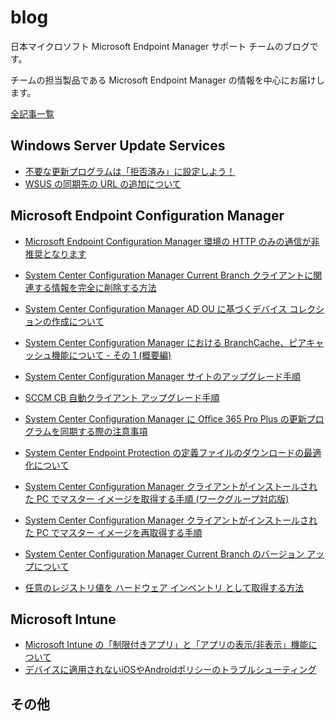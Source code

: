 # blog
日本マイクロソフト Microsoft Endpoint Manager サポート チームのブログです。

チームの担当製品である Microsoft Endpoint Manager の情報を中心にお届けします。

[全記事一覧](https://jpmem.github.io/blog/archives/)

## Windows Server Update Services
- [不要な更新プログラムは「拒否済み」に設定しよう！](./articles/wsus/不要な更新プログラムは拒否済みに設定しよう！.md)
- [WSUS の同期先の URL の追加について](./articles/wsus/WSUS_の同期先の_URL_の追加について.md)

## Microsoft Endpoint Configuration Manager
- [Microsoft Endpoint Configuration Manager 環境の HTTP のみの通信が非推奨となります](./articles/mecm/20210414_01.md)

- [System Center Configuration Manager Current Branch クライアントに関連する情報を完全に削除する方法](./articles/mecm/20190327_01.md)

- [System Center Configuration Manager AD OU に基づくデバイス コレクションの作成について](./articles/mecm/20181010_01.md)
- [System Center Configuration Manager における BranchCache、ピアキャッシュ機能について - その 1 (概要編)](./articles/mecm/20180911_01.md)
- [System Center Configuration Manager サイトのアップグレード手順](./articles/mecm/20180823_02.md)
- [SCCM CB 自動クライアント アップグレード手順](./articles/mecm/20180823_01.md)
- [System Center Configuration Manager に Office 365 Pro Plus の更新プログラムを同期する際の注意事項](./articles/mecm/20180509_01.md)
- [System Center Endpoint Protection の定義ファイルのダウンロードの最適化について](./articles/mecm/20180308_01.md)
- [System Center Configuration Manager クライアントがインストールされた PC でマスター イメージを取得する手順 (ワークグループ対応版)](./articles/mecm/20171107_01.md)
- [System Center Configuration Manager クライアントがインストールされた PC でマスター イメージを再取得する手順](./articles/mecm/20171025_01.md)
- [System Center Configuration Manager Current Branch のバージョン アップについて](./articles/mecm/20170818_01.md)
- [任意のレジストリ値を ハードウェア インベントリ として取得する方法](./articles/mecm/20140818_01.md)

## Microsoft Intune

- [Microsoft Intune の「制限付きアプリ」と「アプリの表示/非表示」機能について](./articles/intune/MicrosoftIntune_constraintedapp_and_displayfunction.md)
- [デバイスに適用されないiOSやAndroidポリシーのトラブルシューティング](./articles/intune/デバイスに適用されないiOSやAndroidポリシーのトラブルシューティング.md)


## その他
